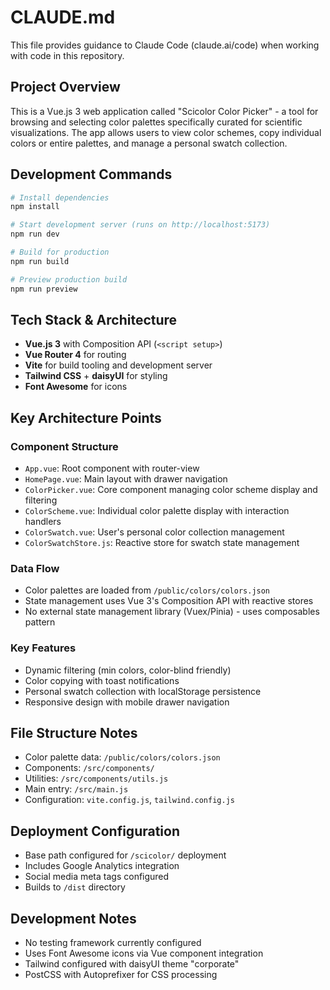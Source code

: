 # CLAUDE.md

This file provides guidance to Claude Code (claude.ai/code) when working with code in this repository.

## Project Overview

This is a Vue.js 3 web application called "Scicolor Color Picker" - a tool for browsing and selecting color palettes specifically curated for scientific visualizations. The app allows users to view color schemes, copy individual colors or entire palettes, and manage a personal swatch collection.

## Development Commands

```bash
# Install dependencies
npm install

# Start development server (runs on http://localhost:5173)
npm run dev

# Build for production
npm run build

# Preview production build
npm run preview
```

## Tech Stack & Architecture

- **Vue.js 3** with Composition API (`<script setup>`)
- **Vue Router 4** for routing
- **Vite** for build tooling and development server
- **Tailwind CSS** + **daisyUI** for styling
- **Font Awesome** for icons

## Key Architecture Points

### Component Structure
- `App.vue`: Root component with router-view
- `HomePage.vue`: Main layout with drawer navigation
- `ColorPicker.vue`: Core component managing color scheme display and filtering
- `ColorScheme.vue`: Individual color palette display with interaction handlers
- `ColorSwatch.vue`: User's personal color collection management
- `ColorSwatchStore.js`: Reactive store for swatch state management

### Data Flow
- Color palettes are loaded from `/public/colors/colors.json`
- State management uses Vue 3's Composition API with reactive stores
- No external state management library (Vuex/Pinia) - uses composables pattern

### Key Features
- Dynamic filtering (min colors, color-blind friendly)
- Color copying with toast notifications
- Personal swatch collection with localStorage persistence
- Responsive design with mobile drawer navigation

## File Structure Notes

- Color palette data: `/public/colors/colors.json`
- Components: `/src/components/`
- Utilities: `/src/components/utils.js`
- Main entry: `/src/main.js`
- Configuration: `vite.config.js`, `tailwind.config.js`

## Deployment Configuration

- Base path configured for `/scicolor/` deployment
- Includes Google Analytics integration
- Social media meta tags configured
- Builds to `/dist` directory

## Development Notes

- No testing framework currently configured
- Uses Font Awesome icons via Vue component integration
- Tailwind configured with daisyUI theme "corporate"
- PostCSS with Autoprefixer for CSS processing